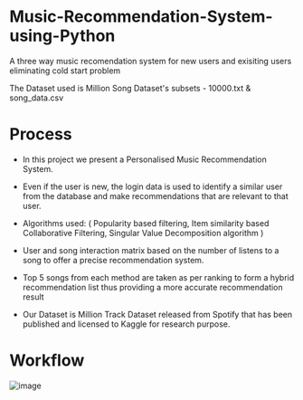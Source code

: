 # Music-Recommendation-System-using-Python
A three way music recomendation system for new users and exisiting users eliminating cold start problem

The Dataset used is Million Song Dataset's subsets - 10000.txt & song_data.csv

# Process

* In this project we present a Personalised Music Recommendation System.<br>
* Even if the user is new, the login data is used to identify a similar user from the database and make recommendations that are relevant to that user.<br>
* Algorithms used: ( Popularity based filtering, Item similarity based Collaborative Filtering, Singular Value Decomposition algorithm )

* User and song interaction matrix based on the number of listens to a song to offer a precise recommendation system.<br>
* Top 5 songs from each method are taken as per ranking to form a hybrid recommendation list thus providing a more accurate recommendation result<br>
* Our Dataset is Million Track Dataset released from Spotify that has been published and licensed to Kaggle for research purpose.<br>

# Workflow
![image](https://user-images.githubusercontent.com/89405038/220960009-1eac169c-a3c4-4d62-b387-aa24c5201eed.png)
